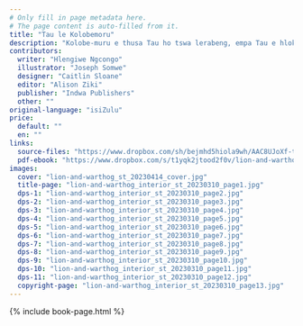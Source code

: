 ```yaml
---
# Only fill in page metadata here.
# The page content is auto-filled from it.
title: "Tau le Kolobemoru"
description: "Kolobe-muru e thusa Tau ho tswa lerabeng, empa Tau e hlokang teboho ke eo e batla ho ja kolobe-moru. Ka lehlohonolo Mmutlanyana o na le leano mme o thusa kolobe-moru."
contributors:
  writer: "Hlengiwe Ngcongo"
  illustrator: "Joseph Somwe"
  designer: "Caitlin Sloane"
  editor: "Alison Ziki"
  publisher: "Indwa Publishers"
  other: ""
original-language: "isiZulu"
price:
  default: ""
  en: ""
links:
  source-files: "https://www.dropbox.com/sh/bejmhd5hiola9wh/AAC8UJoXf-trqTSCzqBUErsza?dl=0"
  pdf-ebook: "https://www.dropbox.com/s/t1yqk2jtood2f0v/lion-and-warthog_st_20230414.pdf?dl=0"
images:
  cover: "lion-and-warthog_st_20230414_cover.jpg"
  title-page: "lion-and-warthog_interior_st_20230310_page1.jpg"
  dps-1: "lion-and-warthog_interior_st_20230310_page2.jpg"
  dps-2: "lion-and-warthog_interior_st_20230310_page3.jpg"
  dps-3: "lion-and-warthog_interior_st_20230310_page4.jpg"
  dps-4: "lion-and-warthog_interior_st_20230310_page5.jpg"
  dps-5: "lion-and-warthog_interior_st_20230310_page6.jpg"
  dps-6: "lion-and-warthog_interior_st_20230310_page7.jpg"
  dps-7: "lion-and-warthog_interior_st_20230310_page8.jpg"
  dps-8: "lion-and-warthog_interior_st_20230310_page9.jpg"
  dps-9: "lion-and-warthog_interior_st_20230310_page10.jpg"
  dps-10: "lion-and-warthog_interior_st_20230310_page11.jpg"
  dps-11: "lion-and-warthog_interior_st_20230310_page12.jpg"
  copyright-page: "lion-and-warthog_interior_st_20230310_page13.jpg"
---
```


{% include book-page.html %}
